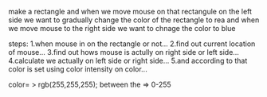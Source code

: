 make a rectangle and when we move mouse on that rectangule on the left side we want to gradually change the color of the 
rectangle to rea and when we move mouse to the right side we want to chnage the color to blue

steps:
1.when mouse in on the rectangle or not...
2.find out current location of mouse...
3.find out hows mouse is actully on right side or left side...
4.calculate we actually on left side or right side...
5.and according to that color is set using color intensity on color...

color= > rgb(255,255,255); between the => 0-255


